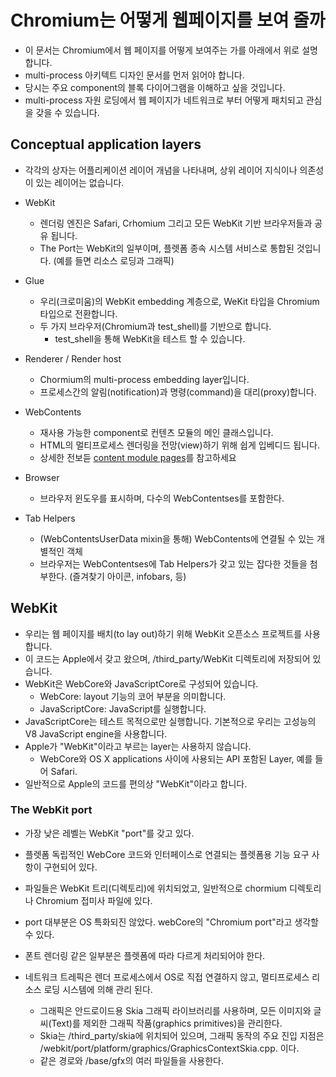 # Chromium는 어떻게  웹페이지를 보여 줄까
* 이 문서는 Chromium에서 웹 페이지를 어떻게 보여주는 가를 아래에서 위로 설명합니다. 
* multi-process 아키텍트 디자인 문서를 먼저 읽어야 합니다. 
* 당시는 주요 component의 블록 다이어그램을 이해하고 싶을 것입니다. 
* multi-process 자원 로딩에서 웹 페이지가 네트워크로 부터 어떻게 패치되고 관심을 갖을 수 있습니다. 

## Conceptual application layers
* 각각의 상자는 어플리케이션 레이어 개념을 나타내며, 상위 레이어 지식이나 의존성이 있는 레이어는 없습니다.

* WebKit
  * 렌더링 엔진은 Safari, Crhomium 그리고 모든 WebKit 기반 브라우저들과 공유 됩니다. 
  * The Port는 WebKit의 일부이며, 플렛폼 종속 시스템 서비스로 통합된 것입니다. (예를 들면 리소스 로딩과 그래픽)
* Glue
  * 우리(크로미움)의 WebKit embedding 계층으로, WeKit 타입을 Chromium 타입으로 전환합니다. 
  * 두 가지 브라우저(Chromium과 test_shell)를  기반으로 합니다.
    * test_shell을 통해 WebKit을 테스트 할 수 있습니다. 
* Renderer / Render host		
  * Chormium의 multi-process embedding layer입니다. 
  * 프로세스간의 알림(notification)과 명령(command)을 대리(proxy)합니다. 
* WebContents
  * 재사용 가능한 component로 컨텐츠 모듈의 메인 클래스입니다. 
  * HTML의 멀티프로세스 렌더링을 전망(view)하기 위해 쉽게 입베디드 됩니다.
  * 상세한 전보듣 [content module pages](https://www.chromium.org/developers/content-module)를 참고하세요	
* Browser
  * 브라우저 윈도우를 표시하며, 다수의 WebContentses를 포함한다. 
* Tab Helpers
  * (WebContentsUserData mixin을 통해) WebContents에 연결될 수 있는 개별적인 객체
  * 브라우저는 WebContentses에 Tab Helpers가 갖고 있는 잡다한 것들을 첨부한다. (즐겨찾기 아이콘, infobars, 등)
	

## WebKit
* 우리는 웹 페이지를 배치(to lay out)하기 위해 WebKit 오픈소스 프로젝트를 사용합니다. 
* 이 코드는 Apple에서 갖고 왔으며, /third_party/WebKit 디렉토리에 저장되어 있습니다. 
* WebKit은 WebCore와 JavaScriptCore로 구성되어 있습니다.
  * WebCore: layout 기능의 코어 부분을 의미합니다. 
  * JavaScriptCore: JavaScript를 실행합니다. 
* JavaScriptCore는 테스트 목적으로만 실행합니다. 기본적으로 우리는  고성능의  V8 JavaScript engine을 사용합니다. 
* Apple가 "WebKit"이라고 부르는 layer는 사용하지 않습니다. 
  * WebCore와 OS X applications 사이에 사용되는 API 포함된 Layer, 예를 들어 Safari.
* 일반적으로 Apple의 코드를 편의상 "WebKit"이라고 합니다.


### The WebKit port
* 가장 낮은 레벨는  WebKit "port"를 갖고 있다. 
* 플렛폼 독립적인 WebCore 코드와 인터페이스로 연결되는 플렛폼용 기능 요구 사항이 구현되어 있다. 
* 파일들은 WebKit 트리(디렉토리)에 위치되었고, 일반적으로 chormium 디렉토리나 Chromium 접미사 파일에 있다. 
* port 대부분은 OS 특화되진 않았다. webCore의 "Chromium port"라고 생각할 수 있다. 
* 폰트 렌더링 같은 일부분은  플렛폼에 따라 다르게 처리되어야 한다. 
	
* 네트워크 트레픽은 렌더 프로세스에서 OS로 직접 연결하지 않고, 멀티프로세스 리소스 로딩 시스템에 의해 관리 된다. 
  * 그래픽은 안드로이드용 Skia 그래픽 라이브러리를 사용하며, 모든 이미지와 글씨(Text)를 제외한 그래픽 작품(graphics primitives)을 관리한다. 
  * Skia는 /third_party/skia에 위치되어 있으며, 그래픽 동작의 주요 진입 지점은 /webkit/port/platform/graphics/GraphicsContextSkia.cpp. 이다. 
  * 같은 경로와 /base/gfx의  여러 파일들을 사용한다. 
		
